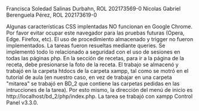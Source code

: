 Francisca Soledad Salinas Durbahn, ROL 202173569-0
Nicolas Gabriel Berenguela Pérez, ROL 202173619-0

Algunas características CSS implentadas NO funcionan en Google Chrome. Por favor evitar ocupar este navegador para las pruebas futuras (Opera, Edge. Firefox, etc).
El uso de procedimiento almacenado y trigger no fueron implementados. La tareas fueron resueltas mediante queries.
Se implementó todo lo relacionado a seguridad con el uso de sesiones en todas las páginas php.
En la sección de recetas, para ir a la página de la receta, debe presionarse la foto de la receta.
El trabajo se almacenó y trabajó en la carpeta htdocs de la carpeta xampp, tal como se motró en el tutorial de aula (en nuestro caso, en vez de trabajar en una carpeta "mitarea" se trabajó en BD_2 que contiene las carpetas pedidas en las intrucciones de la tarea). Por esto mismo, la dirección del menú de inicio es http://localhost/bd_2/php/index.php.
La tarea se trabajó con xampp Control Panel v3.3.0.